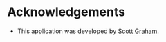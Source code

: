 # Acknowledgements

* This application was developed by [Scott Graham](https://github.com/swgraham).
